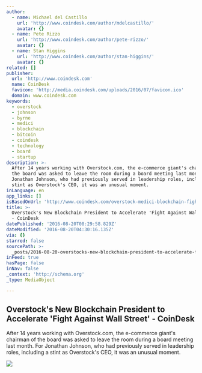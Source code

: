 ```yaml
---
author:
  - name: Michael del Castillo
    url: 'http://www.coindesk.com/author/mdelcastillo/'
    avatar: {}
  - name: Pete Rizzo
    url: 'http://www.coindesk.com/author/pete-rizzo/'
    avatar: {}
  - name: Stan Higgins
    url: 'http://www.coindesk.com/author/stan-higgins/'
    avatar: {}
related: []
publisher:
  url: 'http://www.coindesk.com'
  name: CoinDesk
  favicon: 'http://media.coindesk.com/uploads/2016/07/favicon.ico'
  domain: www.coindesk.com
keywords:
  - overstock
  - johnson
  - byrne
  - medici
  - blockchain
  - bitcoin
  - coindesk
  - technology
  - board
  - startup
description: >-
  After 14 years working with Overstock.com, the e-commerce giant's chairman of
  the board was asked to leave the room during a board meeting last month. For
  Jonathan Johnson, who had previously served in leadership roles, including a
  stint as Overstock's CEO, it was an unusual moment.
inLanguage: en
app_links: []
isBasedOnUrl: 'http://www.coindesk.com/overstock-medici-blockchain-fight-wall-street-johnson/'
title: >-
  Overstock's New Blockchain President to Accelerate 'Fight Against Wall Street'
  - CoinDesk
datePublished: '2016-08-20T08:29:58.829Z'
dateModified: '2016-08-20T04:30:16.135Z'
via: {}
starred: false
sourcePath: >-
  _posts/2016-08-20-overstocks-new-blockchain-president-to-accelerate-fight-ag.md
inFeed: true
hasPage: false
inNav: false
_context: 'http://schema.org'
_type: MediaObject

---
```

<article style=""><h1>Overstock's New Blockchain President to Accelerate 'Fight Against Wall Street' - CoinDesk</h1><p>After 14 years working with Overstock.com, the e-commerce giant's chairman of the board was asked to leave the room during a board meeting last month. For Jonathan Johnson, who had previously served in leadership roles, including a stint as Overstock's CEO, it was an unusual moment.</p><img src="https://media.coindesk.com/uploads/2016/08/Screen-Shot-2016-08-17-at-8.37.07-AM.png" /></article>